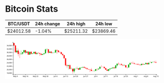 # Bitcoin Stats

BTC/USDT|24h change|24h high|24h low|
|---|---|---|---|
|$24012.58|-1.04%|$25211.32|$23869.46|

<img src="./chart.svg">
